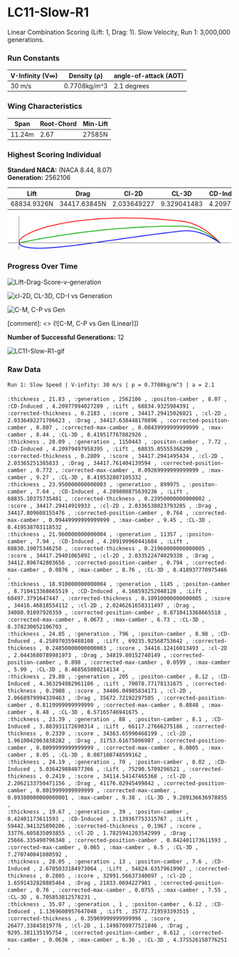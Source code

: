# LC11-Slow-R1  
Linear Combination Scoring (Lift: 1, Drag: 1). Slow Velocity, Run 1: 3,000,000 generations.  
### Run Constants  
| V-Infinity (V∞) | Density (ρ) | angle-of-attack (AOT) |
|-----------------|-------------|----------------------|
|30 m/s           | 0.7708kg/m^3| 2.1 degrees          |  
### Wing Characteristics  
| Span   | Root-Chord | Min-Lift |
|--------|------------|----------|
| 11.24m | 2.67       | 27585N   |  
### Highest Scoring Individual  
**Standard NACA:** (NACA 8.44, 8.07)    
**Generation:** 2562106  

| Lift         | Drag        | Cl-2D         |CL-3D       |CD-Induced    |Score|
|--------------|------------ |---------------|------------|--------------|-----|
| 68834.9326N  | 34417.63845N| 2.033649227   |9.329041483 |4.20977994    |34417.29415|  

![LC11-Slow-R1-2562106](LC11-Slow-R1-img/LC11-Slow-Run1-Gen2562106.png)  

### Progress Over Time  

![Lift-Drag-Score-v-generation](https://docs.google.com/spreadsheets/d/e/2PACX-1vTnfQlO8sMVKv5APWqf5tG9tjN-NFp9RvM9YKOJGsmFnDpcOknf-9w64yE2MpEUjpHPiuo9VRJqJf7Z/pubchart?oid=625063300&format=image)

![cl-2D, CL-3D, CD-I vs Generation](https://docs.google.com/spreadsheets/d/e/2PACX-1vTnfQlO8sMVKv5APWqf5tG9tjN-NFp9RvM9YKOJGsmFnDpcOknf-9w64yE2MpEUjpHPiuo9VRJqJf7Z/pubchart?oid=878117547&format=image)

![C-M, C-P vs Gen](https://docs.google.com/spreadsheets/d/e/2PACX-1vTnfQlO8sMVKv5APWqf5tG9tjN-NFp9RvM9YKOJGsmFnDpcOknf-9w64yE2MpEUjpHPiuo9VRJqJf7Z/pubchart?oid=1576530774&format=image)

 [comment]: <> (![C-M, C-P vs Gen (Linear)])  

**Number of Successful Generations:** 12  

![LC11-Slow-R1-gif](https://media.giphy.com/media/3oxHQF1bwRGaQdITYI/giphy.gif)

### Raw Data
```CSV
Run 1: Slow Speed | V-infity: 30 m/s | p = 0.7708kg/m^3 | a = 2.1

:thickness , 21.83 , :generation , 2562106 , :positon-camber , 8.07 , :CD-Induced , 4.20977994027289 , :Lift , 68834.9325984391 , :corrected-thickness , 0.2183 , :score , 34417.29415026821 , :cl-2D , 2.0336492271706623 , :Drag , 34417.638448170896 , :corrected-position-camber , 0.807 , :corrected-max-camber , 0.08439999999999999 , :max-camber , 8.44 , :CL-3D , 8.419517767882926 ,
:thickness , 28.09 , :generation , 1150443 , :positon-camber , 7.72 , :CD-Induced , 4.20979497958395 , :Lift , 68835.05555368299 , :corrected-thickness , 0.2809 , :score , 34417.2941495434 , :cl-2D , 2.03365251385833 , :Drag , 34417.761404139594 , :corrected-position-camber , 0.772 , :corrected-max-camber , 0.09269999999999999 , :max-camber , 9.27 , :CL-3D , 8.419532807105332 ,
:thickness , 23.950000000000003 , :generation , 899975 , :positon-camber , 7.64 , :CD-Induced , 4.209800875639236 , :Lift , 68835.10375735481 , :corrected-thickness , 0.23950000000000002 , :score , 34417.29414919933 , :cl-2D , 2.0336538023793285 , :Drag , 34417.809608155476 , :corrected-position-camber , 0.764 , :corrected-max-camber , 0.09449999999999999 , :max-camber , 9.45 , :CL-3D , 8.419538703118532 ,
:thickness , 21.960000000000004 , :generation , 11357 , :positon-camber , 7.94 , :CD-Induced , 4.209199960441684 , :Lift , 68830.19075346258 , :corrected-thickness , 0.21960000000000005 , :score , 34417.29401065892 , :cl-2D , 2.033522474029338 , :Drag , 34412.896742803656 , :corrected-position-camber , 0.794 , :corrected-max-camber , 0.0876 , :max-camber , 8.76 , :CL-3D , 8.418937770975466 ,
:thickness , 18.910000000000004 , :generation , 1145 , :positon-camber , 8.710413368665519 , :CD-Induced , 4.168593252048128 , :Lift , 68497.3791647447 , :corrected-thickness , 0.18910000000000005 , :score , 34416.46818554112 , :cl-2D , 2.0246261658311497 , :Drag , 34080.91097920359 , :corrected-position-camber , 0.8710413368665518 , :corrected-max-camber , 0.0673 , :max-camber , 6.73 , :CL-3D , 8.378230052106703 ,
:thickness , 24.85 , :generation , 796 , :positon-camber , 8.98 , :CD-Induced , 4.258970359488108 , :Lift , 69235.92568753642 , :corrected-thickness , 0.24850000000000003 , :score , 34416.12416013493 , :cl-2D , 2.0443680789981973 , :Drag , 34819.80152740149 , :corrected-position-camber , 0.898 , :corrected-max-camber , 0.0599 , :max-camber , 5.99 , :CL-3D , 8.468565080214134 ,
:thickness , 29.88 , :generation , 205 , :positon-camber , 8.12 , :CD-Induced , 4.363294982961106 , :Lift , 70078.77178131675 , :corrected-thickness , 0.2988 , :score , 34406.04985834171 , :cl-2D , 2.0668979994339463 , :Drag , 35672.72192297505 , :corrected-position-camber , 0.8119999999999999 , :corrected-max-camber , 0.0848 , :max-camber , 8.48 , :CL-3D , 8.57165746941675 ,
:thickness , 23.39 , :generation , 88 , :positon-camber , 8.1 , :CD-Induced , 3.883931172690314 , :Lift , 66117.27666275186 , :corrected-thickness , 0.2339 , :score , 34363.65990468199 , :cl-2D , 1.9610042063838282 , :Drag , 31753.61675806987 , :corrected-position-camber , 0.8099999999999999 , :corrected-max-camber , 0.0805 , :max-camber , 8.05 , :CL-3D , 8.087108748599162 ,
:thickness , 24.19 , :generation , 70 , :positon-camber , 8.02 , :CD-Induced , 5.036429884077366 , :Lift , 75290.5709296521 , :corrected-thickness , 0.2419 , :score , 34114.54147465368 , :cl-2D , 2.2062133750471156 , :Drag , 41176.02945499842 , :corrected-position-camber , 0.8019999999999999 , :corrected-max-camber , 0.09380000000000001 , :max-camber , 9.38 , :CL-3D , 9.209136636978855 ,
:thickness , 19.67 , :generation , 39 , :positon-camber , 8.42401173611593 , :CD-Induced , 3.139367753315767 , :Lift , 59442.941325890206 , :corrected-thickness , 0.1967 , :score , 33776.605835093855 , :cl-2D , 1.7825941203542999 , :Drag , 25666.335490796348 , :corrected-position-camber , 0.842401173611593 , :corrected-max-camber , 0.065 , :max-camber , 6.5 , :CL-3D , 7.270740041080592 ,
:thickness , 28.05 , :generation , 13 , :positon-camber , 7.6 , :CD-Induced , 2.6705033184973064 , :Lift , 54824.63579619907 , :corrected-thickness , 0.2805 , :score , 32991.56637340097 , :cl-2D , 1.6591432828885464 , :Drag , 21833.0694227981 , :corrected-position-camber , 0.76 , :corrected-max-camber , 0.0755 , :max-camber , 7.55 , :CL-3D , 6.705853812578231 ,
:thickness , 35.97 , :generation , 1 , :positon-camber , 6.12 , :CD-Induced , 1.1369608957647048 , :Lift , 35772.719593393515 , :corrected-thickness , 0.35969999999999996 , :score , 26477.33845819776 , :cl-2D , 1.1498709977521846 , :Drag , 9295.381135195754 , :corrected-position-camber , 0.612 , :corrected-max-camber , 0.0636 , :max-camber , 6.36 , :CL-3D , 4.375526158776251 , 
```
